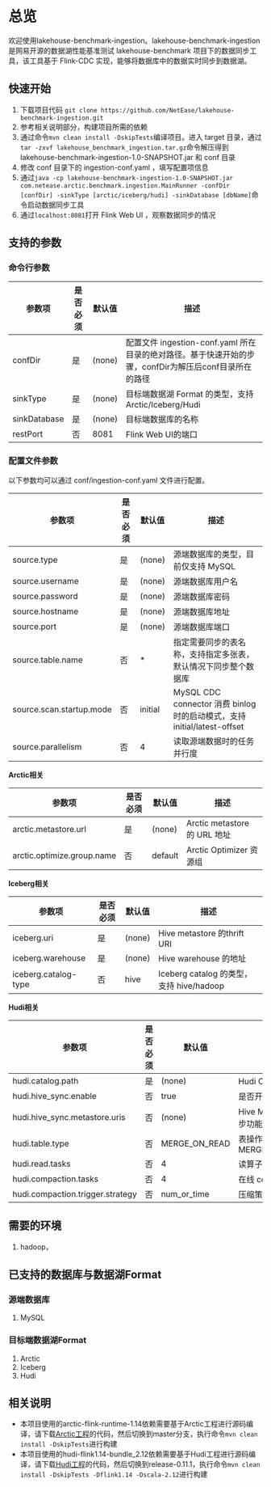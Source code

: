 # 总览
欢迎使用lakehouse-benchmark-ingestion。lakehouse-benchmark-ingestion 是网易开源的数据湖性能基准测试 lakehouse-benchmark 项目下的数据同步工具，该工具基于 Flink-CDC 实现，能够将数据库中的数据实时同步到数据湖。

## 快速开始
1. 下载项目代码 `git clone https://github.com/NetEase/lakehouse-benchmark-ingestion.git`
2. 参考相关说明部分，构建项目所需的依赖 
3. 通过命令`mvn clean install -DskipTests`编译项目。进入 target 目录，通过`tar -zxvf lakehouse_benchmark_ingestion.tar.gz`命令解压得到 lakehouse-benchmark-ingestion-1.0-SNAPSHOT.jar 和 conf 目录
4. 修改 conf 目录下的 ingestion-conf.yaml ，填写配置项信息 
5. 通过`java -cp lakehouse-benchmark-ingestion-1.0-SNAPSHOT.jar com.netease.arctic.benchmark.ingestion.MainRunner -confDir [confDir] -sinkType [arctic/iceberg/hudi] -sinkDatabase [dbName]`命令启动数据同步工具 
6. 通过`localhost:8081`打开 Flink Web UI ，观察数据同步的情况

## 支持的参数
### 命令行参数

| 参数项          | 是否必须 | 默认值    | 描述                                                                  |
|--------------|------|--------|---------------------------------------------------------------------|
| confDir      | 是    | (none) | 配置文件 ingestion-conf.yaml 所在目录的绝对路径。基于快速开始的步骤，confDir为解压后conf目录所在的路径 |
| sinkType     | 是    | (none) | 目标端数据湖 Format 的类型，支持 Arctic/Iceberg/Hudi                            |
| sinkDatabase | 是    | (none) | 目标端数据库的名称                                                           |
| restPort     | 否    | 8081   | Flink Web UI的端口                                                     |

### 配置文件参数
以下参数均可以通过 conf/ingestion-conf.yaml 文件进行配置。

| 参数项                      | 是否必须 | 默认值     | 描述                                                            |
|--------------------------|------|---------|---------------------------------------------------------------|
| source.type              | 是    | (none)  | 源端数据库的类型，目前仅支持 MySQL                                          |
| source.username          | 是    | (none)  | 源端数据库用户名                                                      |
| source.password          | 是    | (none)  | 源端数据库密码                                                       |
| source.hostname          | 是    | (none)  | 源端数据库地址                                                       |
| source.port              | 是    | (none)  | 源端数据库端口                                                       |
| source.table.name        | 否    | *       | 指定需要同步的表名称，支持指定多张表，默认情况下同步整个数据库                               |
| source.scan.startup.mode | 否    | initial | MySQL CDC connector 消费 binlog 时的启动模式，支持 initial/latest-offset |
| source.parallelism       | 否    | 4       | 读取源端数据时的任务并行度                                                 |      |         |                                                       |

**Arctic相关**

| 参数项                        | 是否必须 | 默认值     | 描述                        |
|----------------------------|------|---------|---------------------------|
| arctic.metastore.url       | 是    | (none)  | Arctic metastore 的 URL 地址 |
| arctic.optimize.group.name | 否    | default | Arctic Optimizer 资源组      |
 
**Iceberg相关**

| 参数项                  | 是否必须 | 默认值    | 描述                                 |
|----------------------|------|--------|------------------------------------|
| iceberg.uri          | 是    | (none) | Hive metastore 的thrift URI         |
| iceberg.warehouse    | 是    | (none) | Hive warehouse 的地址                 |
| iceberg.catalog-type | 否    | hive   | Iceberg catalog 的类型，支持 hive/hadoop |

**Hudi相关**

| 参数项                                   | 是否必须 | 默认值           | 描述                                       |
|---------------------------------------|------|---------------|------------------------------------------|
| hudi.catalog.path                     | 是    | (none)        | Hudi Catalog 的地址                         |
| hudi.hive_sync.enable                 | 否    | true          | 是否开启 hive 同步功能                           |
| hudi.hive_sync.metastore.uris         | 否    | (none)        | Hive Metastore URL，当开启 hive 同步功能时需要填写该参数 |
| hudi.table.type                       | 否    | MERGE_ON_READ | 表操作的类型，支持 MERGE_ON_READ/COPY_ON_WRITE    |
| hudi.read.tasks                       | 否    | 4             | 读算子的并行度                                  |
| hudi.compaction.tasks                 | 否    | 4             | 在线 compaction 的并行度                       |
| hudi.compaction.trigger.strategy      | 否    | num_or_time   | 压缩策略                                     |

## 需要的环境
1. hadoop，

## 已支持的数据库与数据湖Format
### 源端数据库
1. MySQL
### 目标端数据湖Format
1. Arctic
2. Iceberg
3. Hudi

## 相关说明
* 本项目使用的arctic-flink-runtime-1.14依赖需要基于Arctic工程进行源码编译，请下载[Arctic工程](https://github.com/NetEase/arctic)的代码，然后切换到master分支，执行命令`mvn clean install -DskipTests`进行构建
* 本项目使用的hudi-flink1.14-bundle_2.12依赖需要基于Hudi工程进行源码编译，请下载[Hudi工程](https://github.com/apache/hudi)的代码，然后切换到release-0.11.1，执行命令`mvn clean install -DskipTests -Dflink1.14 -Dscala-2.12`进行构建
